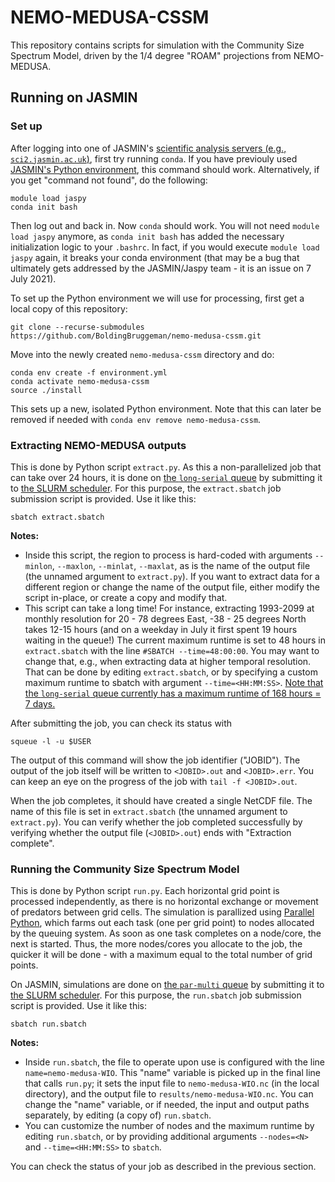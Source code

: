 # NEMO-MEDUSA-CSSM

This repository contains scripts for simulation with the Community Size Spectrum Model, driven by the 1/4 degree "ROAM" projections from NEMO-MEDUSA.

## Running on JASMIN

### Set up

After logging into one of JASMIN's [scientific analysis servers (e.g., `sci2.jasmin.ac.uk`)](https://help.jasmin.ac.uk/article/121-sci-servers), first try running `conda`.
If you have previouly used [JASMIN's Python environment](https://help.jasmin.ac.uk/article/4729-jaspy-envs), this command should work.
Alternatively, if you get "command not found", do the following:

```
module load jaspy
conda init bash
```

Then log out and back in. Now `conda` should work. You will not need `module load jaspy` anymore, as `conda init bash` has added the necessary initialization logic to your `.bashrc`. In fact, if you would execute `module load jaspy` again, it breaks your conda environment (that may be a bug that ultimately gets addressed by the JASMIN/Jaspy team - it is an issue on 7 July 2021).

To set up the Python environment we will use for processing, first get a local copy of this repository:

```
git clone --recurse-submodules https://github.com/BoldingBruggeman/nemo-medusa-cssm.git
```

Move into the newly created `nemo-medusa-cssm` directory and do:

```
conda env create -f environment.yml
conda activate nemo-medusa-cssm
source ./install
```

This sets up a new, isolated Python environment. Note that this can later be removed if needed with `conda env remove nemo-medusa-cssm`.

### Extracting NEMO-MEDUSA outputs

This is done by Python script `extract.py`. As this a non-parallelized job that can take over 24 hours, it is done on [the `long-serial` queue](https://help.jasmin.ac.uk/article/4881-lotus-queues) by submitting it to [the SLURM scheduler](https://help.jasmin.ac.uk/article/4880-batch-scheduler-slurm-overview). For this purpose, the `extract.sbatch` job submission script is provided. Use it like this:

```
sbatch extract.sbatch
```

**Notes:**
* Inside this script, the region to process is hard-coded with arguments `--minlon`, `--maxlon`, `--minlat`, `--maxlat`, as is the name of the output file (the unnamed argument to `extract.py`). If you want to extract data for a different region or change the name of the output file, either modify the script in-place, or create a copy and modify that.
* This script can take a long time! For instance, extracting 1993-2099 at monthly resolution for 20 - 78 degrees East, -38 - 25 degrees North takes 12-15 hours (and on a weekday in July it first spent 19 hours waiting in the queue!) The current maximum runtime is set to 48 hours in `extract.sbatch` with the line `#SBATCH --time=48:00:00`. You may want to change that, e.g., when extracting data at higher temporal resolution. That can be done by editing `extract.sbatch`, or by specifying a custom maximum runtime to sbatch with argument `--time=<HH:MM:SS>`. [Note that the `long-serial` queue currently has a maximum runtime of 168 hours = 7 days.](https://help.jasmin.ac.uk/article/4881-lotus-queues)

After submitting the job, you can check its status with

```
squeue -l -u $USER
```

The output of this command will show the job identifier ("JOBID").
The output of the job itself will be written to `<JOBID>.out` and `<JOBID>.err`.
You can keep an eye on the progress of the job with `tail -f <JOBID>.out`.

When the job completes, it should have created a single NetCDF file. The name of this file is set in `extract.sbatch` (the unnamed argument to `extract.py`). You can verify whether the job completed successfully by verifying whether the output file (`<JOBID>.out`) ends with "Extraction complete".

### Running the Community Size Spectrum Model

This is done by Python script `run.py`. Each horizontal grid point is processed independently, as there is no horizontal exchange or movement of predators between grid cells. The simulation is parallized using [Parallel Python](https://www.parallelpython.com/), which farms out each task (one per grid point) to nodes allocated by the queuing system. As soon as one task completes on a node/core, the next is started. Thus, the more nodes/cores you allocate to the job, the quicker it will be done - with a maximum equal to the total number of grid points.

On JASMIN, simulations are done on [the `par-multi` queue](https://help.jasmin.ac.uk/article/4881-lotus-queues) by submitting it to [the SLURM scheduler](https://help.jasmin.ac.uk/article/4880-batch-scheduler-slurm-overview). For this purpose, the `run.sbatch` job submission script is provided. Use it like this:

```
sbatch run.sbatch
```

**Notes:**
* Inside `run.sbatch`, the file to operate upon use is configured with the line `name=nemo-medusa-WIO`. This "name" variable is picked up in the final line that calls `run.py`; it sets the input file to `nemo-medusa-WIO.nc` (in the local directory), and the output file to `results/nemo-medusa-WIO.nc`. You can change the "name" variable, or if needed, the input and output paths separately, by editing (a copy of) `run.sbatch`.
* You can customize the number of nodes and the maximum runtime by editing `run.sbatch`, or by providing additional arguments `--nodes=<N>` and `--time=<HH:MM:SS>` to `sbatch`.

You can check the status of your job as described in the previous section.
